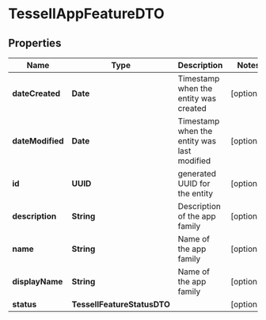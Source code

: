 

# TessellAppFeatureDTO


## Properties

Name | Type | Description | Notes
------------ | ------------- | ------------- | -------------
**dateCreated** | **Date** | Timestamp when the entity was created |  [optional]
**dateModified** | **Date** | Timestamp when the entity was last modified |  [optional]
**id** | **UUID** | generated UUID for the entity |  [optional]
**description** | **String** | Description of the app family |  [optional]
**name** | **String** | Name of the app family |  [optional]
**displayName** | **String** | Name of the app family |  [optional]
**status** | **TessellFeatureStatusDTO** |  |  [optional]



